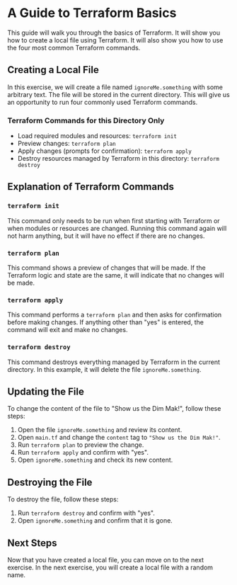 # A Guide to Terraform Basics

This guide will walk you through the basics of Terraform. It will show you how to create a local file using Terraform. It will also show you how to use the four most common Terraform commands.

## Creating a Local File

In this exercise, we will create a file named `ignoreMe.something` with some arbitrary text. The file will be stored in the current directory. This will give us an opportunity to run four commonly used Terraform commands.

### Terraform Commands for this Directory Only

* Load required modules and resources: `terraform init`
* Preview changes: `terraform plan`
* Apply changes (prompts for confirmation): `terraform apply`
* Destroy resources managed by Terraform in this directory: `terraform destroy`

## Explanation of Terraform Commands

### `terraform init`

This command only needs to be run when first starting with Terraform or when modules or resources are changed. Running this command again will not harm anything, but it will have no effect if there are no changes.

### `terraform plan`

This command shows a preview of changes that will be made. If the Terraform logic and state are the same, it will indicate that no changes will be made.

### `terraform apply`

This command performs a `terraform plan` and then asks for confirmation before making changes. If anything other than "yes" is entered, the command will exit and make no changes.

### `terraform destroy`

This command destroys everything managed by Terraform in the current directory. In this example, it will delete the file `ignoreMe.something`.

## Updating the File

To change the content of the file to "Show us the Dim Mak!", follow these steps:

1. Open the file `ignoreMe.something` and review its content.
2. Open `main.tf` and change the `content` tag to `"Show us the Dim Mak!"`.
3. Run `terraform plan` to preview the change.
4. Run `terraform apply` and confirm with "yes".
5. Open `ignoreMe.something` and check its new content.

## Destroying the File

To destroy the file, follow these steps:

1. Run `terraform destroy` and confirm with "yes".
2. Open `ignoreMe.something` and confirm that it is gone.

## Next Steps

Now that you have created a local file, you can move on to the next exercise. In the next exercise, you will create a local file with a random name.

[//]: # (End of file drills/0-create_local_file/README.md)